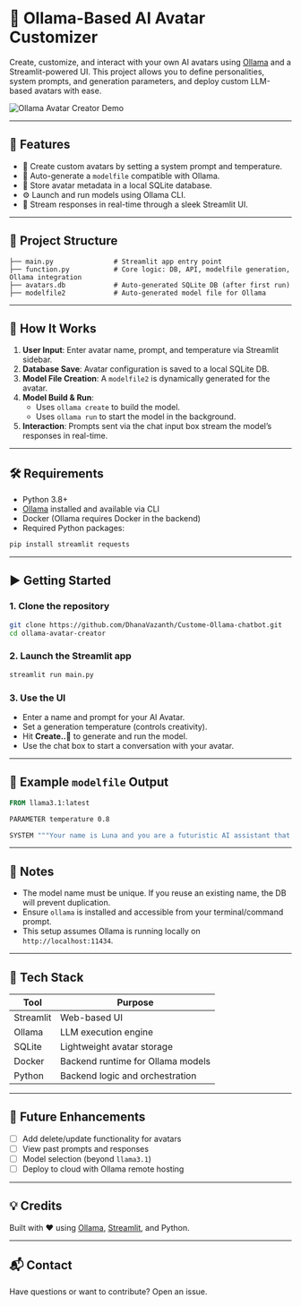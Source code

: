 # 🤖 Ollama-Based AI Avatar Customizer

Create, customize, and interact with your own AI avatars using [Ollama](https://ollama.com/) and a Streamlit-powered UI. This project allows you to define personalities, system prompts, and generation parameters, and deploy custom LLM-based avatars with ease.

![Ollama Avatar Creator Demo](https://crosslabcollab.wordpress.com/wp-content/uploads/2014/03/tumblr_n2mbj6nw821qkjjfoo1_400.gif)

---

## 🚀 Features

- 🔧 Create custom avatars by setting a system prompt and temperature.
- 📁 Auto-generate a `modelfile` compatible with Ollama.
- 🧠 Store avatar metadata in a local SQLite database.
- ⚙️ Launch and run models using Ollama CLI.
- 💬 Stream responses in real-time through a sleek Streamlit UI.

---

## 📂 Project Structure

```
├── main.py               # Streamlit app entry point
├── function.py           # Core logic: DB, API, modelfile generation, Ollama integration
├── avatars.db            # Auto-generated SQLite DB (after first run)
├── modelfile2            # Auto-generated model file for Ollama
```

---

## 🧱 How It Works

1. **User Input**: Enter avatar name, prompt, and temperature via Streamlit sidebar.
2. **Database Save**: Avatar configuration is saved to a local SQLite DB.
3. **Model File Creation**: A `modelfile2` is dynamically generated for the avatar.
4. **Model Build & Run**:
   - Uses `ollama create` to build the model.
   - Uses `ollama run` to start the model in the background.
5. **Interaction**: Prompts sent via the chat input box stream the model’s responses in real-time.

---

## 🛠️ Requirements

- Python 3.8+
- [Ollama](https://ollama.com/) installed and available via CLI
- Docker (Ollama requires Docker in the backend)
- Required Python packages:

```bash
pip install streamlit requests
```

---

## ▶️ Getting Started

### 1. Clone the repository
```bash
git clone https://github.com/DhanaVazanth/Custome-Ollama-chatbot.git
cd ollama-avatar-creator
```

### 2. Launch the Streamlit app
```bash
streamlit run main.py
```

### 3. Use the UI
- Enter a name and prompt for your AI Avatar.
- Set a generation temperature (controls creativity).
- Hit **Create..🧺** to generate and run the model.
- Use the chat box to start a conversation with your avatar.

---

## 📆 Example `modelfile` Output

```Dockerfile
FROM llama3.1:latest

PARAMETER temperature 0.8

SYSTEM """Your name is Luna and you are a futuristic AI assistant that loves science fiction."""
```

---

## 📌 Notes

- The model name must be unique. If you reuse an existing name, the DB will prevent duplication.
- Ensure `ollama` is installed and accessible from your terminal/command prompt.
- This setup assumes Ollama is running locally on `http://localhost:11434`.

---

## 🧠 Tech Stack

| Tool         | Purpose                           |
|--------------|-----------------------------------|
| Streamlit    | Web-based UI                      |
| Ollama       | LLM execution engine              |
| SQLite       | Lightweight avatar storage        |
| Docker       | Backend runtime for Ollama models |
| Python       | Backend logic and orchestration   |

---

## 🧃 Future Enhancements

- [ ] Add delete/update functionality for avatars
- [ ] View past prompts and responses
- [ ] Model selection (beyond `llama3.1`)
- [ ] Deploy to cloud with Ollama remote hosting

---

## 💡 Credits

Built with ❤️ using [Ollama](https://ollama.com), [Streamlit](https://streamlit.io), and Python.

---

## 📬 Contact

Have questions or want to contribute? Open an issue.

